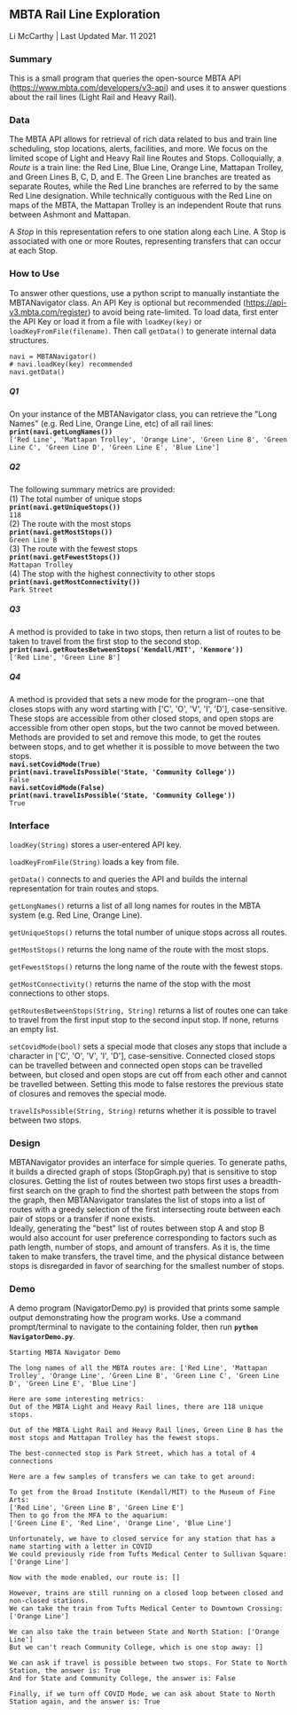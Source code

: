 ## MBTA Rail Line Exploration
Li McCarthy | Last Updated Mar. 11 2021

### Summary  
This is a small program that queries the open-source MBTA API (https://www.mbta.com/developers/v3-api) and uses it to answer questions about the rail lines (Light Rail and Heavy Rail). 

### Data  
The MBTA API allows for retrieval of rich data related to bus and train line scheduling, stop locations, alerts, facilities, and more. We focus on the limited scope of Light and Heavy Rail line Routes and Stops. Colloquially, a _Route_ is a train line: the Red Line, Blue Line, Orange Line, Mattapan Trolley, and Green Lines B, C, D, and E. The Green Line branches are treated as separate Routes, while the Red Line branches are referred to by the same Red Line designation. While technically contiguous with the Red Line on maps of the MBTA, the Mattapan Trolley is an independent Route that runs between Ashmont and Mattapan.
  
A _Stop_ in this representation refers to one station along each Line. A Stop is associated with one or more Routes, representing transfers that can occur at each Stop.  


### How to Use  
To answer other questions, use a python script to manually instantiate the MBTANavigator class. An API Key is optional but recommended (https://api-v3.mbta.com/register) to avoid being rate-limited. To load data, first enter the API Key or load it from a file with ```loadKey(key)``` or ```loadKeyFromFile(filename)```. Then call ```getData()``` to generate internal data structures. 

```
navi = MBTANavigator()
# navi.loadKey(key) recommended
navi.getData()
```

##### Q1
On your instance of the MBTANavigator class, you can retrieve the "Long Names" (e.g. Red Line, Orange Line, etc) of all rail lines:  
**```print(navi.getLongNames())```**  
```['Red Line', 'Mattapan Trolley', 'Orange Line', 'Green Line B', 'Green Line C', 'Green Line D', 'Green Line E', 'Blue Line']```
##### Q2
The following summary metrics are provided:  
(1) The total number of unique stops  
**```print(navi.getUniqueStops())  ```**  
```118```  
(2) The route with the most stops  
**```print(navi.getMostStops())  ```**  
```Green Line B```  
(3) The route with the fewest stops  
**```print(navi.getFewestStops())  ```**  
```Mattapan Trolley```  
(4) The stop with the highest connectivity to other stops  
**```print(navi.getMostConnectivity())```**  
```Park Street```  
##### Q3  
A method is provided to take in two stops, then return a list of routes to be taken to travel from the first stop to the second stop. 
**```print(navi.getRoutesBetweenStops('Kendall/MIT', 'Kenmore'))```**  
```['Red Line', 'Green Line B']```
##### Q4
A method is provided that sets a new mode for the program--one that closes stops with any word starting with ['C', 'O', 'V', 'I', 'D'], case-sensitive.  These stops are accessible from other closed stops, and open stops are accessible from other open stops, but the two cannot be moved between.  Methods are provided to set and remove this mode, to get the routes between stops, and to get whether it is possible to move between the two stops.  
**```navi.setCovidMode(True)```**  
**```print(navi.travelIsPossible('State, 'Community College'))```**  
```False```  
**```navi.setCovidMode(False)```**  
**```print(navi.travelIsPossible('State, 'Community College'))```**  
```True```  
  
### Interface  
  
```loadKey(String)``` stores a user-entered API key.  
  
```loadKeyFromFile(String)``` loads a key from file.  
  
```getData()``` connects to and queries the API and builds the internal representation for train routes and stops.
  
```getLongNames()``` returns a list of all long names for routes in the MBTA system (e.g. Red Line, Orange Line).  
  
```getUniqueStops()``` returns the total number of unique stops across all routes.  

```getMostStops()``` returns the long name of the route with the most stops.  
  
```getFewestStops()``` returns the long name of the route with the fewest stops.  
  
```getMostConnectivity()``` returns the name of the stop with the most connections to other stops.  
  
```getRoutesBetweenStops(String, String)``` returns a list of routes one can take to travel from the first input stop to the second input stop. If none, returns an empty list.

```setCovidMode(bool)``` sets a special mode that closes any stops that include a character in ['C', 'O', 'V', 'I', 'D'], case-sensitive. Connected closed stops can be travelled between and connected open stops can be travelled between, but closed and open stops are cut off from each other and cannot be travelled between. Setting this mode to false restores the previous state of closures and removes the special mode.
  
```travelIsPossible(String, String)``` returns whether it is possible to travel between two stops.
  
### Design  
  
MBTANavigator provides an interface for simple queries. To generate paths, it builds a directed graph of stops (StopGraph.py) that is sensitive to stop closures. Getting the list of routes between two stops first uses a breadth-first search on the graph to find the shortest path between the stops from the graph, then MBTANavigator translates the list of stops into a list of routes with a greedy selection of the first intersecting route between each pair of stops or a transfer if none exists.  
Ideally, generating the "best" list of routes between stop A and stop B would also account for user preference corresponding to factors such as path length, number of stops, and amount of transfers.  As it is, the time taken to make transfers, the travel time, and the physical distance between stops is disregarded in favor of searching for the smallest number of stops.


### Demo
A demo program (NavigatorDemo.py) is provided that prints some sample output demonstrating how the program works.  Use a command prompt/terminal to navigate to the containing folder, then run **```python NavigatorDemo.py```**. 

```
Starting MBTA Navigator Demo

The long names of all the MBTA routes are: ['Red Line', 'Mattapan Trolley', 'Orange Line', 'Green Line B', 'Green Line C', 'Green Line D', 'Green Line E', 'Blue Line']

Here are some interesting metrics:
Out of the MBTA Light and Heavy Rail lines, there are 118 unique stops.

Out of the MBTA Light Rail and Heavy Rail lines, Green Line B has the most stops and Mattapan Trolley has the fewest stops.

The best-connected stop is Park Street, which has a total of 4 connections

Here are a few samples of transfers we can take to get around: 

To get from the Broad Institute (Kendall/MIT) to the Museum of Fine Arts: 
['Red Line', 'Green Line B', 'Green Line E']
Then to go from the MFA to the aquarium: 
['Green Line E', 'Red Line', 'Orange Line', 'Blue Line']

Unfortunately, we have to closed service for any station that has a name starting with a letter in COVID
We could previously ride from Tufts Medical Center to Sullivan Square: 
['Orange Line']

Now with the mode enabled, our route is: []

However, trains are still running on a closed loop between closed and non-closed stations.
We can take the train from Tufts Medical Center to Downtown Crossing: ['Orange Line']

We can also take the train between State and North Station: ['Orange Line']
But we can't reach Community College, which is one stop away: []

We can ask if travel is possible between two stops. For State to North Station, the answer is: True
And for State and Community College, the answer is: False

Finally, if we turn off COVID Mode, we can ask about State to North Station again, and the answer is: True
```

  

